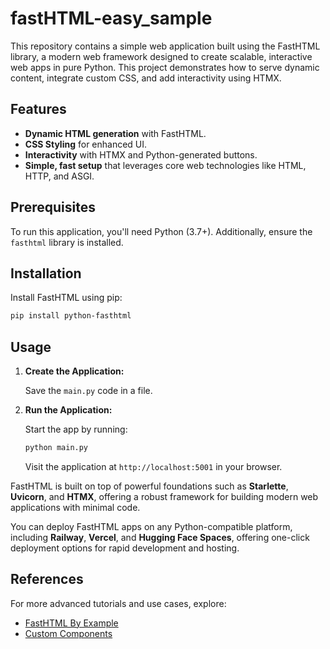 # fastHTML-easy_sample

This repository contains a simple web application built using the FastHTML library, a modern web framework designed to create scalable, interactive web apps in pure Python. This project demonstrates how to serve dynamic content, integrate custom CSS, and add interactivity using HTMX.

## Features

- **Dynamic HTML generation** with FastHTML.
- **CSS Styling** for enhanced UI.
- **Interactivity** with HTMX and Python-generated buttons.
- **Simple, fast setup** that leverages core web technologies like HTML, HTTP, and ASGI.

## Prerequisites

To run this application, you'll need Python (3.7+). Additionally, ensure the `fasthtml` library is installed.

## Installation

Install FastHTML using pip:

```bash
pip install python-fasthtml
```

## Usage

1. **Create the Application:**

   Save the `main.py` code in a file.

2. **Run the Application:**

   Start the app by running:

   ```bash
   python main.py
   ```

   Visit the application at `http://localhost:5001` in your browser.


FastHTML is built on top of powerful foundations such as **Starlette**, **Uvicorn**, and **HTMX**, offering a robust framework for building modern web applications with minimal code.

You can deploy FastHTML apps on any Python-compatible platform, including **Railway**, **Vercel**, and **Hugging Face Spaces**, offering one-click deployment options for rapid development and hosting.

## References

For more advanced tutorials and use cases, explore:
- [FastHTML By Example](https://docs.fastht.ml/tutorials/index.html)
- [Custom Components](https://about.fastht.ml)
